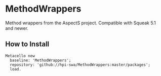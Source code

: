 # MethodWrappers
Method wrappers from the AspectS project. Compatible with Squeak 5.1 and newer.

## How to Install

```Smalltalk
Metacello new
  baseline: 'MethodWrappers';
  repository: 'github://hpi-swa/MethodWrappers:master/packages';
  load.
```

